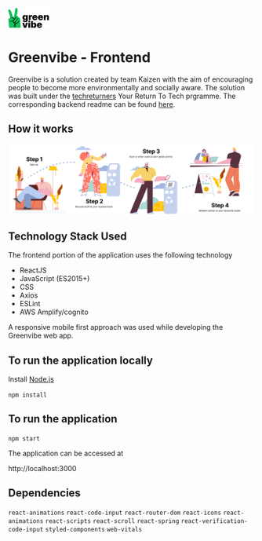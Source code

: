 ![alt text](https://github.com/Kaizen-ATG/gv-common/blob/main/gv-logo.png "Green Vibe Logo")

# Greenvibe - Frontend

Greenvibe is a solution created by team Kaizen with the aim of encouraging people to become more environmentally and socially aware. The solution was built under the [techreturners](https://www.techreturners.com/programmes/your-return-to-tech/) Your Return To Tech prgramme. The corresponding backend readme can be found [here](https://github.com/Kaizen-ATG/gv-backend/blob/main/README.md).

## How it works
![alt text](https://github.com/Kaizen-ATG/gv-common/blob/main/how-it-works.png "How it works")

## Technology Stack Used

The frontend portion of the application uses the following technology 

* ReactJS
* JavaScript (ES2015+)
* CSS
* Axios
* ESLint
* AWS Amplify/cognito

A responsive mobile first approach was used while developing the Greenvibe web app.

## To run the application locally

Install [Node.js](https://nodejs.org/en/)

`npm install`

## To run the application

`npm start`

The application can be accessed at 

http://localhost:3000

## Dependencies

`react-animations`
`react-code-input`
`react-router-dom`
`react-icons`
`react-animations`
`react-scripts`
`react-scroll`
`react-spring`
`react-verification-code-input`
`styled-components`
`web-vitals`

